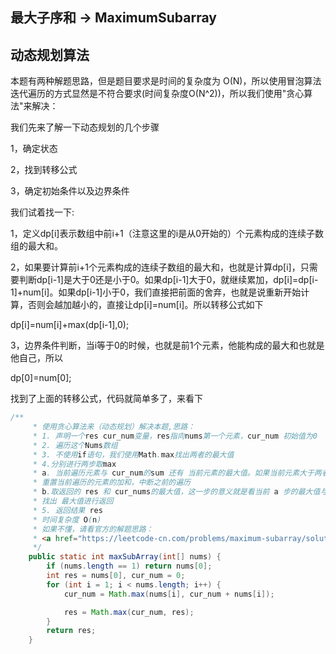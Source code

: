 ## 最大子序和 -> MaximumSubarray

## 动态规划算法

本题有两种解题思路，但是题目要求是时间的复杂度为 O(N)，所以使用冒泡算法迭代遍历的方式显然是不符合要求(时间复杂度O(N^2))，所以我们使用"贪心算法"来解决：

我们先来了解一下动态规划的几个步骤

1，确定状态

2，找到转移公式

3，确定初始条件以及边界条件



我们试着找一下:

1，定义dp[i]表示数组中前i+1（注意这里的i是从0开始的）个元素构成的连续子数组的最大和。


2，如果要计算前i+1个元素构成的连续子数组的最大和，也就是计算dp[i]，只需要判断dp[i-1]是大于0还是小于0。如果dp[i-1]大于0，就继续累加，dp[i]=dp[i-1]+num[i]。如果dp[i-1]小于0，我们直接把前面的舍弃，也就是说重新开始计算，否则会越加越小的，直接让dp[i]=num[i]。所以转移公式如下

dp[i]=num[i]+max(dp[i-1],0);



3，边界条件判断，当i等于0的时候，也就是前1个元素，他能构成的最大和也就是他自己，所以

dp[0]=num[0];



找到了上面的转移公式，代码就简单多了，来看下

```java
/**
     * 使用贪心算法来（动态规划）解决本题,思路：
     * 1. 声明一个res cur_num变量，res指向nums第一个元素，cur_num 初始值为0
     * 2. 遍历这个Nums数组
     * 3. 不使用if语句，我们使用Math.max找出两者的最大值
     * 4.分别进行两步取max
     * a. 当前遍历元素与 cur_num的sum 还有 当前元素的最大值。如果当前元素大于两者的加和，那么就相当于
     * 重置当前遍历的元素的加和，中断之前的遍历
     * b.取返回的 res 和 cur_nums的最大值，这一步的意义就是看当前 a 步的最大值与要返回的res相比的最大值，
     * 找出 最大值进行返回
     * 5. 返回结果 res
     * 时间复杂度 O(n)
     * 如果不懂，请看官方的解题思路：
     * <a href="https://leetcode-cn.com/problems/maximum-subarray/solution/zui-da-zi-xu-he-by-leetcode-solution/">最大子序和</a>
     */
    public static int maxSubArray(int[] nums) {
        if (nums.length == 1) return nums[0];
        int res = nums[0], cur_num = 0;
        for (int i = 1; i < nums.length; i++) {
            cur_num = Math.max(nums[i], cur_num + nums[i]);

            res = Math.max(cur_num, res);
        }
        return res;
    }
```
